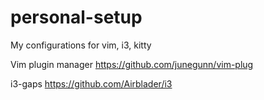 # personal-setup
My configurations for vim, i3, kitty

Vim plugin manager https://github.com/junegunn/vim-plug

i3-gaps https://github.com/Airblader/i3
